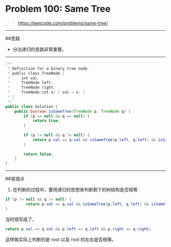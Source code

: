 # Problem 100: Same Tree


> https://leetcode.com/problems/same-tree/

---------
##思路

* 分治递归的思路非常重要。

-----
```java
/**
 * Definition for a binary tree node.
 * public class TreeNode {
 *     int val;
 *     TreeNode left;
 *     TreeNode right;
 *     TreeNode(int x) { val = x; }
 * }
 */
public class Solution {
    public boolean isSameTree(TreeNode p, TreeNode q) {
        if (p == null && q == null) {
            return true;
        }
        
        if (p != null && q != null) {
            return p.val == q.val && isSameTree(p.left, q.left) && isSameTree(p.right, q.right);
        }
        
        return false;
    }
}
```
-----
##易错点
1. 在判断的过程中，要用递归的思想来判断剩下的树结构是否相等
```java
if (p != null && q != null) {
         return p.val == q.val && isSameTree(p.left, q.left) && isSameTree(p.right, q.right);
}
```
当时错写成了，
```java
return p.val == q.val && p.left == q.left && p.right == q.right;
```
这样做实际上判断的是 root 以及 root 的左右是否相等。 



















